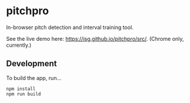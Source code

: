 # pitchpro
In-browser pitch detection and interval training tool.

See the live demo here: https://isg.github.io/pitchpro/src/. (Chrome only, currently.)

## Development

To build the app, run...

```
npm install
npm run build
```

